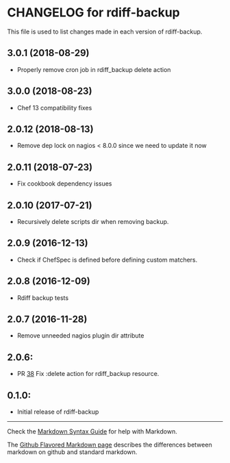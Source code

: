 # CHANGELOG for rdiff-backup

This file is used to list changes made in each version of rdiff-backup.

3.0.1 (2018-08-29)
------------------
- Properly remove cron job in rdiff_backup delete action

3.0.0 (2018-08-23)
------------------
- Chef 13 compatibility fixes

2.0.12 (2018-08-13)
-------------------
- Remove dep lock on nagios < 8.0.0 since we need to update it now

2.0.11 (2018-07-23)
-------------------
- Fix cookbook dependency issues

2.0.10 (2017-07-21)
-------------------
- Recursively delete scripts dir when removing backup. 

2.0.9 (2016-12-13)
------------------
- Check if ChefSpec is defined before defining custom matchers.

2.0.8 (2016-12-09)
------------------
- Rdiff backup tests

2.0.7 (2016-11-28)
------------------
- Remove unneeded nagios plugin dir attribute

## 2.0.6:

* PR [38](https://github.com/osuosl-cookbooks/rdiff-backup/pull/38) Fix :delete action for rdiff_backup resource.

## 0.1.0:

* Initial release of rdiff-backup

- - -
Check the [Markdown Syntax Guide](http://daringfireball.net/projects/markdown/syntax) for help with Markdown.

The [Github Flavored Markdown page](http://github.github.com/github-flavored-markdown/) describes the differences between markdown on github and standard markdown.
